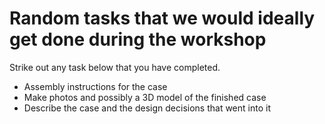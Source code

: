 # Random tasks that we would ideally get done during the workshop

Strike out any task below that you have completed.

* Assembly instructions for the case
* Make photos and possibly a 3D model of the finished case
* Describe the case and the design decisions that went into it
